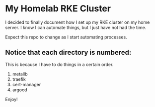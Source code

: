 # My Homelab RKE Cluster

I decided to finally document how I set up my RKE cluster on my home server.
I know I can automate things, but I just have not had the time.

Expect this repo to change as I start automating processes.

## Notice that each directory is numbered:
This is because I have to do things in a certain order.
1. metallb
2. traefik
3. cert-manager
4. argocd

Enjoy!
